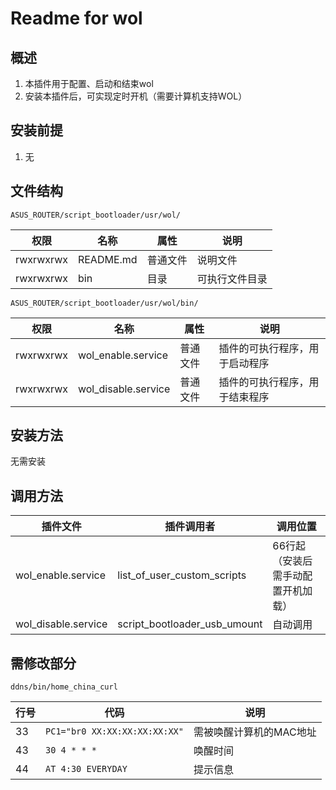 # Readme for wol

## 概述

1. 本插件用于配置、启动和结束wol
2. 安装本插件后，可实现定时开机（需要计算机支持WOL）

## 安装前提

1. 无

## 文件结构

`ASUS_ROUTER/script_bootloader/usr/wol/`

| 权限      | 名称      | 属性     | 说明             |
| --------- | --------- | -------- | ---------------- |
| rwxrwxrwx | README.md | 普通文件 | 说明文件         |
| rwxrwxrwx | bin       | 目录     | 可执行文件目录   |

`ASUS_ROUTER/script_bootloader/usr/wol/bin/`

| 权限      | 名称                 | 属性     | 说明                                                         |
| --------- | -------------------- | -------- | ------------------------------------------------------------ |
| rwxrwxrwx | wol_enable.service  | 普通文件 | 插件的可执行程序，用于启动程序                               |
| rwxrwxrwx | wol_disable.service | 普通文件 | 插件的可执行程序，用于结束程序                               |

## 安装方法

无需安装

## 调用方法

| 插件文件                          | 插件调用者                   | 调用位置  |
| --------------------------------- | ---------------------------- | --------- |
| wol_enable.service | list_of_user_custom_scripts  | 66行起（安装后需手动配置开机加载） |
| wol_disable.service | script_bootloader_usb_umount | 自动调用 |

## 需修改部分

`ddns/bin/home_china_curl`

| 行号 | 代码                         | 说明                   |
| ---- | ---------------------------- | ---------------------- |
| 33   | `PC1="br0 XX:XX:XX:XX:XX:XX"`   | 需被唤醒计算机的MAC地址 |
| 43   | `30 4 * * *`           | 唤醒时间 |
| 44   | `AT 4:30 EVERYDAY` | 提示信息 |